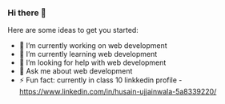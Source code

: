 ### Hi there 👋
Here are some ideas to get you started:

- 🔭 I’m currently working on web development
- 🌱 I’m currently learning web development
- 🤔 I’m looking for help with web development
- 💬 Ask me about web development
- ⚡ Fun fact: currently in class 10
linkkedin profile - https://www.linkedin.com/in/husain-ujjainwala-5a8339220/
